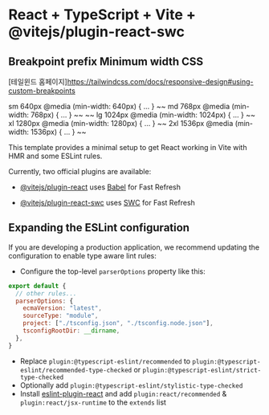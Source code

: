 # React + TypeScript + Vite + @vitejs/plugin-react-swc

## Breakpoint prefix Minimum width CSS

[테일윈드 홈페이지]<https://tailwindcss.com/docs/responsive-design#using-custom-breakpoints>

sm 640px @media (min-width: 640px) { ... }
~~ md 768px @media (min-width: 768px) { ... } ~~
~~ lg 1024px @media (min-width: 1024px) { ... } ~~
xl 1280px @media (min-width: 1280px) { ... }
~~ 2xl 1536px @media (min-width: 1536px) { ... } ~~

This template provides a minimal setup to get React working in Vite with HMR and some ESLint rules.

Currently, two official plugins are available:

- [@vitejs/plugin-react](https://github.com/vitejs/vite-plugin-react/blob/main/packages/plugin-react/README.md) uses [Babel](https://babeljs.io/) for Fast Refresh

- [@vitejs/plugin-react-swc](https://github.com/vitejs/vite-plugin-react-swc) uses [SWC](https://swc.rs/) for Fast Refresh

## Expanding the ESLint configuration

If you are developing a production application, we recommend updating the configuration to enable type aware lint rules:

- Configure the top-level `parserOptions` property like this:

```js
export default {
  // other rules...
  parserOptions: {
    ecmaVersion: "latest",
    sourceType: "module",
    project: ["./tsconfig.json", "./tsconfig.node.json"],
    tsconfigRootDir: __dirname,
  },
}
```

- Replace `plugin:@typescript-eslint/recommended` to `plugin:@typescript-eslint/recommended-type-checked` or `plugin:@typescript-eslint/strict-type-checked`
- Optionally add `plugin:@typescript-eslint/stylistic-type-checked`
- Install [eslint-plugin-react](https://github.com/jsx-eslint/eslint-plugin-react) and add `plugin:react/recommended` & `plugin:react/jsx-runtime` to the `extends` list
